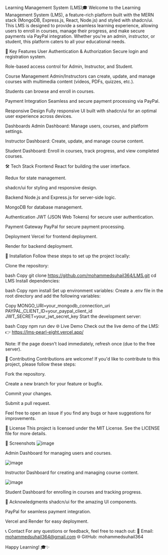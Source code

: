 Learning Management System (LMS)🎓
Welcome to the Learning Management System (LMS), a feature-rich platform built with the MERN stack (MongoDB, Express.js, React, Node.js) and styled with shadcn/ui. This LMS is designed to provide a seamless learning experience, allowing users to enroll in courses, manage their progress, and make secure payments via PayPal integration. Whether you're an admin, instructor, or student, this platform caters to all your educational needs.

🚀 Key Features
User Authentication & Authorization
Secure login and registration system.

Role-based access control for Admin, Instructor, and Student.

Course Management
Admin/Instructors can create, update, and manage courses with multimedia content (videos, PDFs, quizzes, etc.).

Students can browse and enroll in courses.

Payment Integration
Seamless and secure payment processing via PayPal.

Responsive Design
Fully responsive UI built with shadcn/ui for an optimal user experience across devices.

Dashboards
Admin Dashboard: Manage users, courses, and platform settings.

Instructor Dashboard: Create, update, and manage course content.

Student Dashboard: Enroll in courses, track progress, and view completed courses.

🛠 Tech Stack
Frontend
React for building the user interface.

Redux for state management.

shadcn/ui for styling and responsive design.

Backend
Node.js and Express.js for server-side logic.

MongoDB for database management.

Authentication
JWT (JSON Web Tokens) for secure user authentication.

Payment Gateway
PayPal for secure payment processing.

Deployment
Vercel for frontend deployment.

Render for backend deployment.

🔧 Installation
Follow these steps to set up the project locally:

Clone the repository:

bash
Copy
git clone https://github.com/mohammedsuhail364/LMS.git
cd LMS
Install dependencies:

bash
Copy
npm install
Set up environment variables:
Create a .env file in the root directory and add the following variables:

Copy
MONGO_URI=your_mongodb_connection_uri
PAYPAL_CLIENT_ID=your_paypal_client_id
JWT_SECRET=your_jwt_secret_key
Start the development server:

bash
Copy
npm run dev
🌐 Live Demo
Check out the live demo of the LMS:
👉 https://lms-pearl-eight.vercel.app/

Note: If the page doesn't load immediately, refresh once (due to the free server).

🤝 Contributing
Contributions are welcome! If you'd like to contribute to this project, please follow these steps:

Fork the repository.

Create a new branch for your feature or bugfix.

Commit your changes.

Submit a pull request.

Feel free to open an issue if you find any bugs or have suggestions for improvements.

📜 License
This project is licensed under the MIT License. See the LICENSE file for more details.

📸 Screenshots
![image](https://github.com/user-attachments/assets/e42d50f2-3e1d-4dcf-ab10-778a9f50ffd4)

Admin Dashboard for managing users and courses.

![image](https://github.com/user-attachments/assets/d8d1dcb0-643e-4bf5-b261-06dadf7042cd)

Instructor Dashboard for creating and managing course content.

![image](https://github.com/user-attachments/assets/0949acbd-22db-4714-a464-920916060e9a)

Student Dashboard for enrolling in courses and tracking progress.

🙏 Acknowledgments
shadcn/ui for the amazing UI components.

PayPal for seamless payment integration.

Vercel and Render for easy deployment.

📞 Contact
For any questions or feedback, feel free to reach out:
📧 Email: mohammedsuhail364@gmail.com
🌐 GitHub: mohammedsuhail364

Happy Learning! 🎓✨
